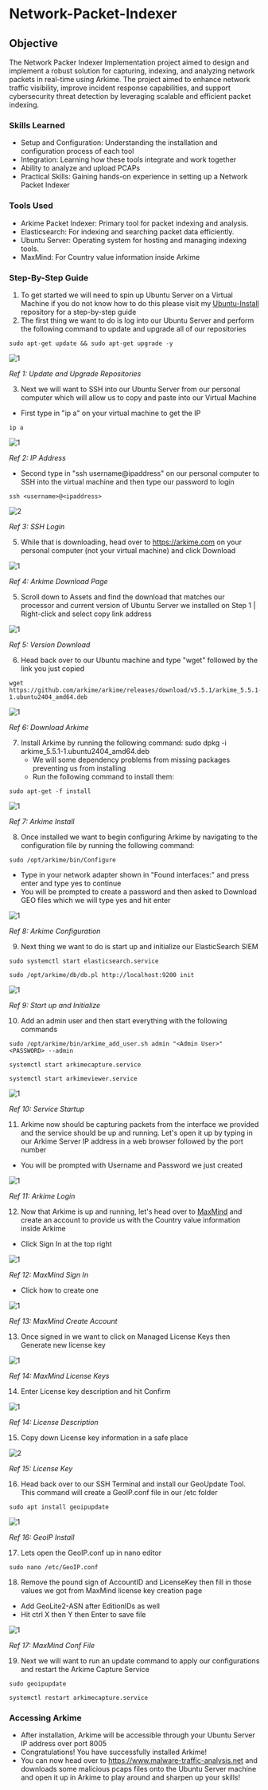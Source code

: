 # Network-Packet-Indexer

## Objective

The Network Packer Indexer Implementation project aimed to design and implement a robust solution for capturing, indexing, and analyzing network packets in real-time using Arkime. The project aimed to enhance network traffic visibility, improve incident response capabilities, and support cybersecurity threat detection by leveraging scalable and efficient packet indexing.

### Skills Learned

- Setup and Configuration: Understanding the installation and configuration process of each tool
- Integration: Learning how these tools integrate and work together 
- Ability to analyze and upload PCAPs
- Practical Skills: Gaining hands-on experience in setting up a Network Packet Indexer

### Tools Used

- Arkime Packet Indexer: Primary tool for packet indexing and analysis.
- Elasticsearch: For indexing and searching packet data efficiently.
- Ubuntu Server: Operating system for hosting and managing indexing tools.
- MaxMind: For Country value information inside Arkime

### Step-By-Step Guide

1) To get started we will need to spin up Ubuntu Server on a Virtual Machine if you do not know how to do this please visit my <a href="https://github.com/wesgough/ubuntu-install">Ubuntu-Install</a> repository for a step-by-step guide
2) The first thing we want to do is log into our Ubuntu Server and perform the following command to update and upgrade all of our repositories
```
sudo apt-get update && sudo apt-get upgrade -y
```
![1](https://github.com/user-attachments/assets/2400d15f-2ab2-4dbb-9194-1f66b6d6b934)

*Ref 1: Update and Upgrade Repositories*

3) Next we will want to SSH into our Ubuntu Server from our personal computer which will allow us to copy and paste into our Virtual Machine
  - First type in "ip a" on your virtual machine to get the IP
```
ip a
```
![1](https://github.com/user-attachments/assets/71ee53bb-cd5d-4980-a4fb-a2dc8e293a14)

*Ref 2: IP Address*

  - Second type in "ssh username@ipaddress" on our personal computer to SSH into the virtual machine and then type our password to login
```
ssh <username>@<ipaddress>
```
![2](https://github.com/user-attachments/assets/8f528f6e-381c-4790-bb57-4c5acf9db4b9)

*Ref 3: SSH Login*

5) While that is downloading, head over to https://arkime.com on your personal computer (not your virtual machine) and click Download

![1](https://github.com/user-attachments/assets/187d5df2-00d9-4c37-aab6-4755c18e5791)

*Ref 4: Arkime Download Page*

5) Scroll down to Assets and find the download that matches our processor and current version of Ubuntu Server we installed on Step 1 | Right-click and select copy link address

![1](https://github.com/user-attachments/assets/789f4b83-8f19-4304-ae2f-59eeac34d9d5)

*Ref 5: Version Download*

6) Head back over to our Ubuntu machine and type "wget" followed by the link you just copied
```
wget https://github.com/arkime/arkime/releases/download/v5.5.1/arkime_5.5.1-1.ubuntu2404_amd64.deb
```

![1](https://github.com/user-attachments/assets/4cb2be53-2055-4162-a8ad-7c70a7d3f4bc)

*Ref 6: Download Arkime*

7) Install Arkime by running the following command: sudo dpkg -i arkime_5.5.1-1.ubuntu2404_amd64.deb
   - We will some dependency problems from missing packages preventing us from installing
   - Run the following command to install them:
```
sudo apt-get -f install
```
![1](https://github.com/user-attachments/assets/f499a7a9-023a-4f0a-9983-ea88e5267aa1)

*Ref 7: Arkime Install*

8) Once installed we want to begin configuring Arkime by navigating to the configuration file by running the following command: 
```
sudo /opt/arkime/bin/Configure
```
   - Type in your network adapter shown in "Found interfaces:" and press enter and type yes to continue
   - You will be prompted to create a password and then asked to Download GEO files which we will type yes and hit enter

![1](https://github.com/user-attachments/assets/900c784f-a525-4f04-811a-53fceba1129e)

*Ref 8: Arkime Configuration*

9) Next thing we want to do is start up and initialize our ElasticSearch SIEM
```
sudo systemctl start elasticsearch.service
```
```
sudo /opt/arkime/db/db.pl http://localhost:9200 init
```

![1](https://github.com/user-attachments/assets/c7735f51-b01b-4739-8d3d-df6819ef49ae)

*Ref 9: Start up and Initialize*

10) Add an admin user and then start everything with the following commands
```
sudo /opt/arkime/bin/arkime_add_user.sh admin "<Admin User>" <PASSWORD> --admin
```
```
systemctl start arkimecapture.service
```
```
systemctl start arkimeviewer.service
```
![1](https://github.com/user-attachments/assets/4c852b23-1a18-4ab4-939a-a82e7b6c26c6)

*Ref 10: Service Startup*

11) Arkime now should be capturing packets from the interface we provided and the service should be up and running. Let's open it up by typing in our Arkime Server IP address in a web browser followed by the port number
  - You will be prompted with Username and Password we just created

![1](https://github.com/user-attachments/assets/15a861a7-fa2b-43e0-b748-fe0455637f6f)

*Ref 11: Arkime Login*

12) Now that Arkime is up and running, let's head over to <a href="https://www.maxmind.com">MaxMind</a> and create an account to provide us with the Country value information inside Arkime
  - Click Sign In at the top right

![1](https://github.com/user-attachments/assets/983266ca-392d-465b-9153-0abb2062a6cd)

*Ref 12: MaxMind Sign In*
  - Click how to create one

![1](https://github.com/user-attachments/assets/861f593e-5c7b-4230-a89b-50056c971c46)

*Ref 13: MaxMind Create Account*

13) Once signed in we want to click on Managed License Keys then Generate new license key  

![1](https://github.com/user-attachments/assets/241227cb-1cd2-456c-9f9a-f691567ba63a)

*Ref 14: MaxMind License Keys*

14) Enter License key description and hit Confirm

![1](https://github.com/user-attachments/assets/697c3a15-58c4-478d-ba81-287dfa35179a)

*Ref 14: License Description*

15) Copy down License key information in a safe place 

![2](https://github.com/user-attachments/assets/6fcaf4ee-8ea9-475d-a8fa-2727e3bd5acc)

*Ref 15: License Key*

16) Head back over to our SSH Terminal and install our GeoUpdate Tool. This command will create a GeoIP.conf file in our /etc folder
```
sudo apt install geoipupdate
```
![1](https://github.com/user-attachments/assets/310077ad-a32e-4ca7-8e89-7ad6ee75728e)

*Ref 16: GeoIP Install*

17) Lets open the GeoIP.conf up in nano editor
```
sudo nano /etc/GeoIP.conf
```

18) Remove the pound sign of AccountID and LicenseKey then fill in those values we got from MaxMind license key creation page
  - Add GeoLite2-ASN after EditionIDs as well
  - Hit ctrl X then Y then Enter to save file

![1](https://github.com/user-attachments/assets/391d7026-1b86-4af9-8884-5db0ba802f4c)


*Ref 17: MaxMind Conf File*

19) Next we will want to run an update command to apply our configurations and restart the Arkime Capture Service

```
sudo geoipupdate
```

```
systemctl restart arkimecapture.service
```


### Accessing Arkime
  - After installation, Arkime will be accessible through your Ubuntu Server IP address over port 8005
  - Congratulations! You have successfully installed Arkime!
  - You can now head over to https://www.malware-traffic-analysis.net and downloads some malicious pcaps files onto the Ubuntu Server machine and open it up in Arkime to play around and sharpen up your skills!





